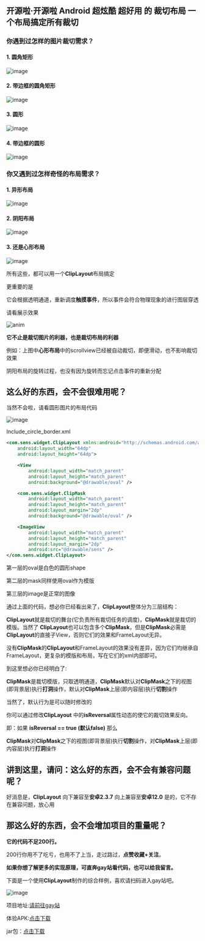 ## 开源啦·开源啦 Android 超炫酷 超好用 的 裁切布局 一个布局搞定所有裁切

### 你遇到过怎样的图片裁切需求？

#### 1. 圆角矩形

![image](./out/round_rectangle.png)

#### 2. 带边框的圆角矩形

![image](./out/round_rectangle_border.png)

#### 3. 圆形

![image](./out/circle.png)

#### 4. 带边框的圆形

![image](./out/circle_border.png)

### 你又遇到过怎样奇怪的布局需求？

#### 1. 异形布局

![image](./out/special.png)

#### 2. 阴阳布局

![image](./out/yinyang.png)

#### 3. 还是心形布局

![image](./out/hart.png)

所有这些，都可以用一个**ClipLayout**布局搞定

更重要的是

它会根据透明通道，重新调度**触摸事件**，所以事件会符合物理现象的进行图层穿透

请看展示效果

![anim](./out/ClipLayout.gif)

**它不止是裁切图片的利器，也是裁切布局的利器**

例如：上图中**心形布局**中的scrollview已经被自动裁切，即便滑动，也不影响裁切效果

阴阳布局的旋转过程，也没有因为旋转而忘记点击事件的重新分配

## 这么好的东西，会不会很难用呢？

当然不会啦，请看圆形图片的布局代码

![image](./out/circle_border.png)

Include_circle_border.xml

```xml
<com.sens.widget.ClipLayout xmlns:android="http://schemas.android.com/apk/res/android"
    android:layout_width="64dp"
    android:layout_height="64dp">

    <View
        android:layout_width="match_parent"
        android:layout_height="match_parent"
        android:background="@drawable/oval" />

    <com.sens.widget.ClipMask
        android:layout_width="match_parent"
        android:layout_height="match_parent"
        android:layout_margin="2dp"
        android:background="@drawable/oval" />

    <ImageView
        android:layout_width="match_parent"
        android:layout_height="match_parent"
        android:layout_margin="2dp"
        android:src="@drawable/sens" />
</com.sens.widget.ClipLayout>
```

第一层的oval是白色的圆形shape

第二层的mask同样使用oval作为模版

第三层的image是正常的图像

通过上面的代码，想必你已经看出来了，**ClipLayout**整体分为三层结构：

**ClipLayout**就是裁切的舞台(它负责所有裁切任务的调度)，**ClipMask**就是裁切的模版。当然了 **ClipLayout**也可以包含多个**ClipMask**，但是**ClipMask**必需是**ClipLayout**的直接子View，否则它们的效果和FrameLayout无异。

没有**ClipMask**的**ClipLayout**和FrameLayout的效果没有差异，因为它们均继承自FrameLayout，更复杂的模版和布局，写在它们的xml内部即可。

到这里想必你已经明白了:

**ClipMask**是裁切模版，只取透明通道，**ClipMask**默认对**ClipMask**之下的视图(即背景层)执行**打洞**操作，默认对**ClipMask**上层(即内容层)执行**切割**操作

当然了，默认行为是可以随时修改的

你可以通过修改**ClipLayout** 中的**isReversal**属性动态的使它的裁切效果反向。

即：如果 **isReversal == true (默认false)** 那么

**ClipMask**对**ClipMask**之下的视图(即背景层)执行**切割**操作，对**ClipMask**上层(即内容层)执行**打洞**操作

## 讲到这里，请问：这么好的东西，会不会有兼容问题呢？

好消息是，**ClipLayout** 向下兼容至**安卓2.3.7** 向上兼容至**安卓12.0** 是的，它不存在兼容问题，放心用

## 那这么好的东西，会不会增加项目的重量呢？

**它的代码不足200行。**

200行你用不了吃亏，也用不了上当，走过路过，**点赞收藏+关注**。

**如果你想了解更多的实现原理，可直奔gay站看代码，也可以给我留言。**

下面是一个使用**ClipLayout**制作的综合样例，喜欢请扫码进入gay站吧。

![image](./out/ticket.png)

项目地址:[请前往gay站](https://github.com/senswrong/ClipLayout)

体验APK:[点击下载](https://github.com/senswrong/ClipLayout/raw/master/out/demo-debug.apk)

jar包：[点击下载](https://github.com/senswrong/ClipLayout/raw/master/demo/libs/ClipLayout.jar)
